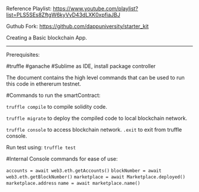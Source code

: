 Reference Playlist: https://www.youtube.com/playlist?list=PLS5SEs8ZftgW6kyVyD43dLXK0xpfiaJBJ

Guthub Fork: https://github.com/dappuniversity/starter_kit

Creating a Basic blockchain App.

---

Prerequisites:

#truffle
#ganache
#Sublime as IDE, install package controller

The document contains the high level commands that can be used to run this code in ethererum testnet.

#Commands to run the smartContract:

`truffle compile` to compile solidity code.

`truffle migrate` to deploy the compiled code to local blockchain network.

`truffle console` to access blockchain network.
`.exit` to exit from truffle console.

Run test using:
`truffle test`

#Internal Console commands for ease of use:

`accounts = await web3.eth.getAccounts()`
`blockNumber = await web3.eth.getBlockNumber()`
`marketplace = await Marketplace.deployed()`
`marketplace.address`
`name = await marketplace.name()`
